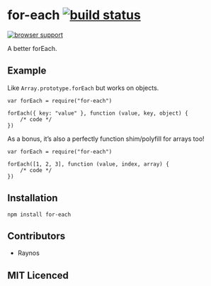 for-each [![build status](https://secure.travis-ci.org/Raynos/for-each.png)](http://travis-ci.org/Raynos/for-each)
==================================================================================================================

[![browser support](https://ci.testling.com/Raynos/for-each.png)](https://ci.testling.com/Raynos/for-each)

A better forEach.

Example
-------

Like `Array.prototype.forEach` but works on objects.

    var forEach = require("for-each")

    forEach({ key: "value" }, function (value, key, object) {
        /* code */
    })

As a bonus, it’s also a perfectly function shim/polyfill for arrays too!

    var forEach = require("for-each")

    forEach([1, 2, 3], function (value, index, array) {
        /* code */
    })

Installation
------------

`npm install for-each`

Contributors
------------

-   Raynos

MIT Licenced
------------
